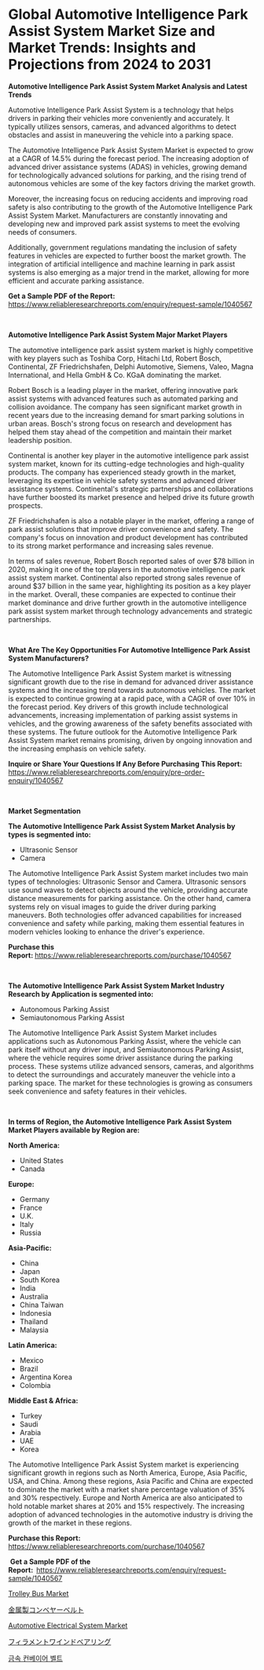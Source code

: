 <p><h1>Global Automotive Intelligence Park Assist System Market Size and Market Trends: Insights and Projections from 2024 to 2031</h1></p><p><strong>Automotive Intelligence Park Assist System Market Analysis and Latest Trends</strong></p>
<p><p>Automotive Intelligence Park Assist System is a technology that helps drivers in parking their vehicles more conveniently and accurately. It typically utilizes sensors, cameras, and advanced algorithms to detect obstacles and assist in maneuvering the vehicle into a parking space.</p><p>The Automotive Intelligence Park Assist System Market is expected to grow at a CAGR of 14.5% during the forecast period. The increasing adoption of advanced driver assistance systems (ADAS) in vehicles, growing demand for technologically advanced solutions for parking, and the rising trend of autonomous vehicles are some of the key factors driving the market growth.</p><p>Moreover, the increasing focus on reducing accidents and improving road safety is also contributing to the growth of the Automotive Intelligence Park Assist System Market. Manufacturers are constantly innovating and developing new and improved park assist systems to meet the evolving needs of consumers.</p><p>Additionally, government regulations mandating the inclusion of safety features in vehicles are expected to further boost the market growth. The integration of artificial intelligence and machine learning in park assist systems is also emerging as a major trend in the market, allowing for more efficient and accurate parking assistance.</p></p>
<p><strong>Get a Sample PDF of the Report:&nbsp;</strong> <a href="https://www.reliableresearchreports.com/enquiry/request-sample/1040567">https://www.reliableresearchreports.com/enquiry/request-sample/1040567</a></p>
<p>&nbsp;</p>
<p><strong>Automotive Intelligence Park Assist System Major Market Players</strong></p>
<p><p>The automotive intelligence park assist system market is highly competitive with key players such as Toshiba Corp, Hitachi Ltd, Robert Bosch, Continental, ZF Friedrichshafen, Delphi Automotive, Siemens, Valeo, Magna International, and Hella GmbH & Co. KGaA dominating the market.</p><p>Robert Bosch is a leading player in the market, offering innovative park assist systems with advanced features such as automated parking and collision avoidance. The company has seen significant market growth in recent years due to the increasing demand for smart parking solutions in urban areas. Bosch's strong focus on research and development has helped them stay ahead of the competition and maintain their market leadership position.</p><p>Continental is another key player in the automotive intelligence park assist system market, known for its cutting-edge technologies and high-quality products. The company has experienced steady growth in the market, leveraging its expertise in vehicle safety systems and advanced driver assistance systems. Continental's strategic partnerships and collaborations have further boosted its market presence and helped drive its future growth prospects.</p><p>ZF Friedrichshafen is also a notable player in the market, offering a range of park assist solutions that improve driver convenience and safety. The company's focus on innovation and product development has contributed to its strong market performance and increasing sales revenue.</p><p>In terms of sales revenue, Robert Bosch reported sales of over $78 billion in 2020, making it one of the top players in the automotive intelligence park assist system market. Continental also reported strong sales revenue of around $37 billion in the same year, highlighting its position as a key player in the market. Overall, these companies are expected to continue their market dominance and drive further growth in the automotive intelligence park assist system market through technology advancements and strategic partnerships.</p></p>
<p>&nbsp;</p>
<p><strong>What Are The Key Opportunities For Automotive Intelligence Park Assist System Manufacturers?</strong></p>
<p><p>The Automotive Intelligence Park Assist System market is witnessing significant growth due to the rise in demand for advanced driver assistance systems and the increasing trend towards autonomous vehicles. The market is expected to continue growing at a rapid pace, with a CAGR of over 10% in the forecast period. Key drivers of this growth include technological advancements, increasing implementation of parking assist systems in vehicles, and the growing awareness of the safety benefits associated with these systems. The future outlook for the Automotive Intelligence Park Assist System market remains promising, driven by ongoing innovation and the increasing emphasis on vehicle safety.</p></p>
<p><strong>Inquire or Share Your Questions If Any Before Purchasing This Report:</strong> <a href="https://www.reliableresearchreports.com/enquiry/pre-order-enquiry/1040567">https://www.reliableresearchreports.com/enquiry/pre-order-enquiry/1040567</a></p>
<p>&nbsp;</p>
<p><strong>Market Segmentation</strong></p>
<p><strong>The Automotive Intelligence Park Assist System Market Analysis by types is segmented into:</strong></p>
<p><ul><li>Ultrasonic Sensor</li><li>Camera</li></ul></p>
<p><p>The Automotive Intelligence Park Assist System market includes two main types of technologies: Ultrasonic Sensor and Camera. Ultrasonic sensors use sound waves to detect objects around the vehicle, providing accurate distance measurements for parking assistance. On the other hand, camera systems rely on visual images to guide the driver during parking maneuvers. Both technologies offer advanced capabilities for increased convenience and safety while parking, making them essential features in modern vehicles looking to enhance the driver's experience.</p></p>
<p><strong>Purchase this Report:&nbsp;</strong><a href="https://www.reliableresearchreports.com/purchase/1040567">https://www.reliableresearchreports.com/purchase/1040567</a></p>
<p>&nbsp;</p>
<p><strong>The Automotive Intelligence Park Assist System Market Industry Research by Application is segmented into:</strong></p>
<p><ul><li>Autonomous Parking Assist</li><li>Semiautonomous Parking Assist</li></ul></p>
<p><p>The Automotive Intelligence Park Assist System Market includes applications such as Autonomous Parking Assist, where the vehicle can park itself without any driver input, and Semiautonomous Parking Assist, where the vehicle requires some driver assistance during the parking process. These systems utilize advanced sensors, cameras, and algorithms to detect the surroundings and accurately maneuver the vehicle into a parking space. The market for these technologies is growing as consumers seek convenience and safety features in their vehicles.</p></p>
<p>&nbsp;</p>
<p><strong>In terms of Region, the Automotive Intelligence Park Assist System Market Players available by Region are:</strong></p>
<p>
    <p> <strong> North America: </strong>
        <ul>
            <li>United States</li>
            <li>Canada</li>
        </ul>
        </p> 
    <p> <strong> Europe: </strong>
        <ul>
            <li>Germany</li>
            <li>France</li>
            <li>U.K.</li>
            <li>Italy</li>
            <li>Russia</li>
        </ul>
        </p> 
    <p> <strong> Asia-Pacific: </strong>
        <ul>
            <li>China</li>
            <li>Japan</li>
            <li>South Korea</li>
            <li>India</li>
            <li>Australia</li>
            <li>China Taiwan</li>
            <li>Indonesia</li>
            <li>Thailand</li>
            <li>Malaysia</li>
        </ul>
        </p> 
    <p> <strong> Latin America: </strong>
        <ul>
            <li>Mexico</li>
            <li>Brazil</li>
            <li>Argentina Korea</li>
            <li>Colombia</li>
        </ul>
        </p> 
    <p> <strong> Middle East & Africa: </strong>
        <ul>
            <li>Turkey</li>
            <li>Saudi</li>
            <li>Arabia</li>
            <li>UAE</li>
            <li>Korea</li>
        </ul>
    </p>
    </p>
<p><p>The Automotive Intelligence Park Assist System market is experiencing significant growth in regions such as North America, Europe, Asia Pacific, USA, and China. Among these regions, Asia Pacific and China are expected to dominate the market with a market share percentage valuation of 35% and 30% respectively. Europe and North America are also anticipated to hold notable market shares at 20% and 15% respectively. The increasing adoption of advanced technologies in the automotive industry is driving the growth of the market in these regions.</p></p>
<p><strong>Purchase this Report: </strong><a href="https://www.reliableresearchreports.com/purchase/1040567">https://www.reliableresearchreports.com/purchase/1040567</a></p>
<p>&nbsp;<strong>Get a Sample PDF of the Report:&nbsp;&nbsp;</strong><a href="https://www.reliableresearchreports.com/enquiry/request-sample/1040567">https://www.reliableresearchreports.com/enquiry/request-sample/1040567</a></p>
<p><strong></strong></p>
<p><p><a href="https://github.com/changoleonlaverguenzanoexiste/Market-Research-Report-List-2/blob/main/trolley-bus-market.md">Trolley Bus Market</a></p><p><a href="https://medium.com/@kelosurfing/%E9%87%91%E5%B1%9E%E3%82%B3%E3%83%B3%E3%83%99%E3%83%A4%E3%83%BC%E3%83%99%E3%83%AB%E3%83%88%E3%81%AE%E5%B8%82%E5%A0%B4%E8%A6%8F%E6%A8%A1-cagr-%E3%83%88%E3%83%AC%E3%83%B3%E3%83%89-2024-2030-10da6b0a5cce">金属製コンベヤーベルト</a></p><p><a href="https://github.com/dimitrishawkinswaynenp91rgz/Market-Research-Report-List-1/blob/main/automotive-electrical-system-market.md">Automotive Electrical System Market</a></p><p><a href="https://medium.com/@kelosurfing/%E7%B3%B8%E5%B7%BB%E3%81%8D%E3%83%99%E3%82%A2%E3%83%AA%E3%83%B3%E3%82%B0%E5%B8%82%E5%A0%B4%E3%81%AF-%E5%B8%82%E5%A0%B4%E3%82%B7%E3%82%A7%E3%82%A2-%E5%B8%82%E5%A0%B4%E3%83%88%E3%83%AC%E3%83%B3%E3%83%89-%E5%B8%82%E5%A0%B4%E6%88%90%E9%95%B7%E3%81%AB%E9%96%A2%E3%81%99%E3%82%8B%E6%83%85%E5%A0%B1%E3%82%92%E6%8F%90%E4%BE%9B%E3%81%97%E3%81%BE%E3%81%99-a540fe84539f">フィラメントワインドベアリング</a></p><p><a href="https://medium.com/@airanohannonzb68e5pb53oc1/%EA%B8%88%EC%86%8D-%EC%BB%A8%EB%B2%A0%EC%9D%B4%EC%96%B4-%EB%B2%A8%ED%8A%B8-%EC%8B%9C%EC%9E%A5-%EA%B7%9C%EB%AA%A8-cagr-%EB%8F%99%ED%96%A5-2024-2030-002392d4a7d3">금속 컨베이어 벨트</a></p></p>